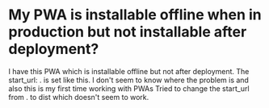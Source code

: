 
# My PWA is installable offline when in production but not installable after deployment?

I have this PWA which is installable offline but not after deployment.
The start_url: . is set like this.
I don't seem to know where the problem is and also this is my first time working with PWAs
Tried to change the start_url from . to dist which doesn't seem to work.

        